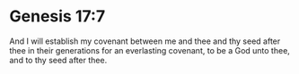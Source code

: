 # Genesis 17:7

And I will establish my covenant between me and thee and thy seed after thee in their generations for an everlasting covenant, to be a God unto thee, and to thy seed after thee.
